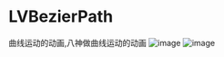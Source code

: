 # LVBezierPath
曲线运动的动画,八神做曲线运动的动画
![image](https://github.com/lvyongtao/LVBezierPath/raw/master/LVBezierPathDemo/Running.gif)
![image](https://github.com/MxABC/swiftScan/blob/master/ScreenShots/page1.jpg)
